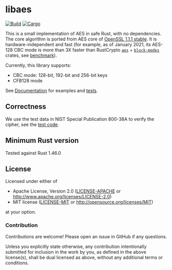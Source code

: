 # libaes

[![Build](https://github.com/keepsimple1/libaes/workflows/Build%20and%20Test/badge.svg)](https://github.com/keepsimple1/libaes/actions)
[![Cargo](https://img.shields.io/crates/v/libaes.svg)](https://crates.io/crates/libaes)

This is a small implementation of AES in safe Rust, with no dependencies. The core algorithm is ported
from AES core of [OpenSSL 1.1.1 stable](https://github.com/openssl/openssl/blob/OpenSSL_1_1_1-stable/crypto/aes/aes_core.c).
It is hardware-independent and fast (for example, as of January 2021, its AES-128 CBC mode is more than 3X faster than
RustCrypto [`aes`](https://crates.io/crates/aes) + [`block-modes`](https://crates.io/crates/block-modes) crates,
see [benchmark](https://github.com/keepsimple1/libaes-utils/blob/main/README.md#Benchmark)).

Currently, this library supports:

- CBC mode: 128-bit, 192-bit and 256-bit keys
- CFB128 mode

See [Documentation](https://docs.rs/libaes/) for examples and [tests](tests).

## Correctness

We use the test data in NIST Special Publication 800-38A to verify the cipher, see the [test code](tests/aes.rs).

## Minimum Rust version

Tested against Rust 1.46.0

## License

Licensed under either of

 * Apache License, Version 2.0 ([LICENSE-APACHE](LICENSE-APACHE) or http://www.apache.org/licenses/LICENSE-2.0)
 * MIT license ([LICENSE-MIT](LICENSE-MIT) or http://opensource.org/licenses/MIT)

at your option.

### Contribution

Contributions are welcome! Please open an issue in GitHub if any questions.

Unless you explicitly state otherwise, any contribution intentionally submitted
for inclusion in the work by you, as defined in the above license(s), shall be
dual licensed as above, without any additional terms or conditions.
